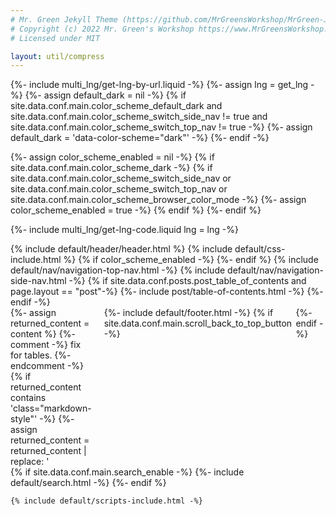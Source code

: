 ```yaml
---
# Mr. Green Jekyll Theme (https://github.com/MrGreensWorkshop/MrGreen-JekyllTheme)
# Copyright (c) 2022 Mr. Green's Workshop https://www.MrGreensWorkshop.com
# Licensed under MIT

layout: util/compress
---
```

{%- include multi_lng/get-lng-by-url.liquid -%}
{%- assign lng = get_lng -%}
{%- assign default_dark = nil -%}
{% if site.data.conf.main.color_scheme_default_dark
  and site.data.conf.main.color_scheme_switch_side_nav != true
  and site.data.conf.main.color_scheme_switch_top_nav != true -%}
  {%- assign default_dark = 'data-color-scheme="dark"' -%}
{%- endif -%}

{%- assign color_scheme_enabled = nil -%}
{% if site.data.conf.main.color_scheme_dark -%}
  {% if site.data.conf.main.color_scheme_switch_side_nav
    or site.data.conf.main.color_scheme_switch_top_nav
    or site.data.conf.main.color_scheme_browser_color_mode -%}
    {%- assign color_scheme_enabled = true -%}
  {% endif %}
{%- endif %}

{%- include multi_lng/get-lng-code.liquid lng = lng -%}

<!DOCTYPE html>
<html lang="{{ lng_code }}">
  <head>
    {% include default/header/header.html %}
    {% include default/css-include.html %}
  </head>

  <body {{ default_dark }}>
    {% if color_scheme_enabled -%}
      <script src="{{ site.baseurl }}/assets/js/color-scheme-attr-init.js" data-mode="{{ site.data.conf.main.color_scheme_default_dark }}"></script>
    {%- endif %}
    {% include default/nav/navigation-top-nav.html -%}
    {% include default/nav/navigation-side-nav.html -%}
    {% if site.data.conf.posts.post_table_of_contents and page.layout == "post"-%}
      {%- include post/table-of-contents.html -%}
    {%- endif -%}
    <div id="main-wrapper" style="display: flex;">
      <div class="main-container" style="flex: 1; margin-right: 20px;">
        {%- assign returned_content = content %}
        {%- comment -%} fix for tables. {%- endcomment -%}
        {% if returned_content contains 'class="markdown-style"' -%}
          {%- assign returned_content = returned_content | replace: '<table', '<table class="table table-striped"' -%}
        {%- endif %}
        {%- comment -%} image path converter and lazy loader and viewer options. {%- endcomment -%}
        {% include default/img/img-path-converter.liquid content=returned_content layout=page.layout -%}
        {{ img_path_converter_out }}
        {%-comment-%} don't add anything here. If you want to add, check :last-child css selector for page bottom spacing. {%-endcomment-%}
        <ins class="adsbygoogle"
             style="display:block"
             data-ad-client="ca-pub-2007216448786117"
             data-ad-slot="8053884912"
             data-ad-format="auto"
             data-full-width-responsive="true"></ins>
        <script>
             (adsbygoogle = window.adsbygoogle || []).push({});
        </script>
      </div>
      <div class="adsense-container" style="flex: 1; margin-left: auto; max-width:450px">
        <div style="display: flex; flex-direction: column; gap: 10px; height: 100%;">
          <ins class="adsbygoogle" id="ad-1"
                style="position: sticky; top: 20px; display:block;"
               data-ad-client="ca-pub-2007216448786117"
               data-ad-slot="7654258229"
               data-ad-format="auto"
               data-full-width-responsive="true"></ins>
          <script>
               (adsbygoogle = window.adsbygoogle || []).push({});
          </script>
          <ins class="adsbygoogle" id="ad-2"
              style="position: sticky; display:block;"
               data-ad-client="ca-pub-2007216448786117"
               data-ad-slot="7654258229"
               data-ad-format="auto"
               data-full-width-responsive="true"></ins>
          <script>
               (adsbygoogle = window.adsbygoogle || []).push({});
          </script>
        </div>
      </div>
          <script>
                window.addEventListener('resize', function() {
                  adjustStickyAds();
                });
              function adjustStickyAds() {
                let ad1 = document.getElementById('ad-1');
                let ad2 = document.getElementById('ad-2');
                let ad1Height = ad1.offsetHeight;
                ad2.style.top = (ad1Height + 30) + 'px';
              }
              adjustStickyAds();
          </script>
      {%- include default/footer.html -%}
      {% if site.data.conf.main.scroll_back_to_top_button -%}
      <div class="scroll-to-top-container">
        <a id="scroll-to-top" href="#main-wrapper" class="hover-effect"><i class="fa fa-angle-up"></i></a>
      </div>
      {%- endif -%}
    </div>
    {% if site.data.conf.main.search_enable -%}
      {%- include default/search.html -%}
    {%- endif %}

    {% include default/scripts-include.html -%}
  </body>
</html>
